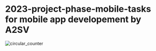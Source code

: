 # 2023-project-phase-mobile-tasks for mobile app developement by A2SV

![circular_counter](https://github.com/abi26anamo/2023-project-phase-mobile-tasks/assets/91598495/0a7195d4-9f70-456d-89a6-281630697b14)
